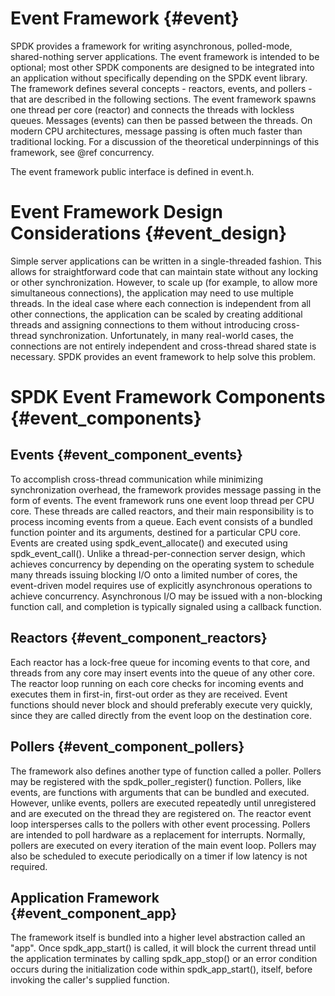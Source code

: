 # Event Framework {#event}

SPDK provides a framework for writing asynchronous, polled-mode,
shared-nothing server applications. The event framework is intended to be
optional; most other SPDK components are designed to be integrated into an
application without specifically depending on the SPDK event library. The
framework defines several concepts - reactors, events, and pollers - that are
described in the following sections. The event framework spawns one thread per
core (reactor) and connects the threads with lockless queues. Messages
(events) can then be passed between the threads. On modern CPU architectures,
message passing is often much faster than traditional locking. For a
discussion of the theoretical underpinnings of this framework, see @ref
concurrency.

The event framework public interface is defined in event.h.

# Event Framework Design Considerations {#event_design}

Simple server applications can be written in a single-threaded fashion. This
allows for straightforward code that can maintain state without any locking or
other synchronization. However, to scale up (for example, to allow more
simultaneous connections), the application may need to use multiple threads.
In the ideal case where each connection is independent from all other
connections, the application can be scaled by creating additional threads and
assigning connections to them without introducing cross-thread
synchronization. Unfortunately, in many real-world cases, the connections are
not entirely independent and cross-thread shared state is necessary. SPDK
provides an event framework to help solve this problem.

# SPDK Event Framework Components {#event_components}

## Events {#event_component_events}

To accomplish cross-thread communication while minimizing synchronization
overhead, the framework provides message passing in the form of events. The
event framework runs one event loop thread per CPU core. These threads are
called reactors, and their main responsibility is to process incoming events
from a queue. Each event consists of a bundled function pointer and its
arguments, destined for a particular CPU core. Events are created using
spdk_event_allocate() and executed using spdk_event_call(). Unlike a
thread-per-connection server design, which achieves concurrency by depending
on the operating system to schedule many threads issuing blocking I/O onto a
limited number of cores, the event-driven model requires use of explicitly
asynchronous operations to achieve concurrency. Asynchronous I/O may be issued
with a non-blocking function call, and completion is typically signaled using
a callback function.

## Reactors {#event_component_reactors}

Each reactor has a lock-free queue for incoming events to that core, and
threads from any core may insert events into the queue of any other core. The
reactor loop running on each core checks for incoming events and executes them
in first-in, first-out order as they are received. Event functions should
never block and should preferably execute very quickly, since they are called
directly from the event loop on the destination core.

## Pollers {#event_component_pollers}

The framework also defines another type of function called a poller. Pollers
may be registered with the spdk_poller_register() function. Pollers, like
events, are functions with arguments that can be bundled and executed.
However, unlike events, pollers are executed repeatedly until unregistered and
are executed on the thread they are registered on. The reactor event loop
intersperses calls to the pollers with other event processing. Pollers are
intended to poll hardware as a replacement for interrupts. Normally, pollers
are executed on every iteration of the main event loop. Pollers may also be
scheduled to execute periodically on a timer if low latency is not required.

## Application Framework {#event_component_app}

The framework itself is bundled into a higher level abstraction called an "app". Once
spdk_app_start() is called, it will block the current thread until the application
terminates by calling spdk_app_stop() or an error condition occurs during the
initialization code within spdk_app_start(), itself, before invoking the caller's
supplied function.
